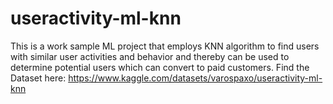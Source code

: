 # useractivity-ml-knn
This is a work sample ML project that employs KNN algorithm to find users with similar user activities and behavior and thereby can be used to determine potential users which can convert to paid customers.
Find the Dataset here: https://www.kaggle.com/datasets/varospaxo/useractivity-ml-knn
